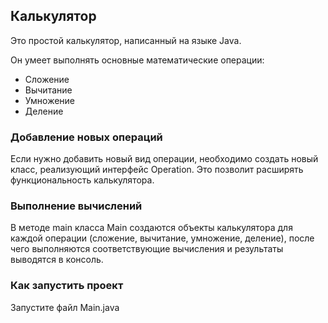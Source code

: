 ## Калькулятор

Это простой калькулятор, написанный на языке Java. 

Он умеет выполнять основные математические операции: 

- Сложение
- Вычитание
- Умножение
- Деление

### Добавление новых операций

Если нужно добавить новый вид операции, необходимо создать новый класс, реализующий интерфейс Operation. Это позволит расширять функциональность калькулятора.

### Выполнение вычислений
В методе main класса Main создаются объекты калькулятора для каждой операции (сложение, вычитание, умножение, деление), после чего выполняются соответствующие вычисления и результаты выводятся в консоль.

### Как запустить проект
Запустите файл Main.java
